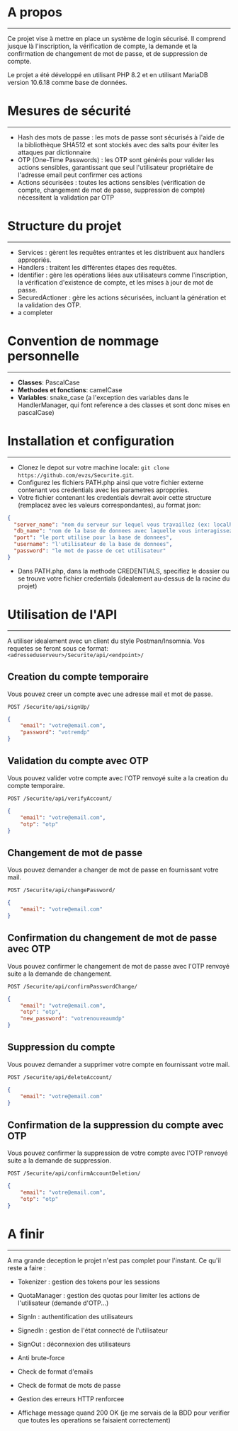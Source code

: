# A propos

---
Ce projet vise à mettre en place un système de login sécurisé.
Il comprend jusque là l'inscription, la vérification de compte, la demande et la confirmation de changement de mot de passe, et de suppression de compte.

Le projet a été développé en utilisant PHP 8.2 et en utilisant MariaDB version 10.6.18 comme base de données.

# Mesures de sécurité

---
- Hash des mots de passe : les mots de passe sont sécurisés à l'aide de la bibliothèque SHA512 et sont stockés avec des salts pour éviter les attaques par dictionnaire
- OTP (One-Time Passwords) : les OTP sont générés pour valider les actions sensibles, garantissant que seul l'utilisateur propriétaire de l'adresse email peut confirmer ces actions
- Actions sécurisées : toutes les actions sensibles (vérification de compte, changement de mot de passe, suppression de compte) nécessitent la validation par OTP

# Structure du projet

---

- Services : gèrent les requêtes entrantes et les distribuent aux handlers appropriés. 
- Handlers : traitent les différentes étapes des requêtes.
- Identifier : gère les opérations liées aux utilisateurs comme l'inscription, la vérification d'existence de compte, et les mises à jour de mot de passe. 
- SecuredActioner : gère les actions sécurisées, incluant la génération et la validation des OTP.
- a completer



# Convention de nommage personnelle

---
- **Classes**: PascalCase
- **Methodes et fonctions**: camelCase
- **Variables**: snake_case (a l'exception des variables dans le HandlerManager, qui font reference a des classes et sont donc mises en pascalCase)

# Installation et configuration

---
- Clonez le depot sur votre machine locale: `git clone https://github.com/evzs/Securite.git`.
- Configurez les fichiers PATH.php ainsi que votre fichier externe contenant vos credentials avec les parametres aproppries.
- Votre fichier contenant les credentials devrait avoir cette structure (remplacez avec les valeurs correspondantes), au format json:
``` json
{
  "server_name": "nom du serveur sur lequel vous travaillez (ex: localhost)",
  "db_name": "nom de la base de donnees avec laquelle vous interagissez",
  "port": "le port utilise pour la base de donnees", 
  "username": "l'utilisateur de la base de donnees", 
  "password": "le mot de passe de cet utilisateur"
}
```
- Dans PATH.php, dans la methode CREDENTIALS, specifiez le dossier ou se trouve votre fichier credentials (idealement au-dessus de la racine du projet)

# Utilisation de l'API

---
A utiliser idealement avec un client du style Postman/Insomnia.
Vos requetes se feront sous ce format:
`<adresseduserveur>/Securite/api/<endpoint>/`

## Creation du compte temporaire
Vous pouvez creer un compte avec une adresse mail et mot de passe.

`POST /Securite/api/signUp/`
```json
{
    "email": "votre@email.com",
    "password": "votremdp"
}
```

## Validation du compte avec OTP
Vous pouvez valider votre compte avec l'OTP renvoyé suite a la creation du compte temporaire.

`POST /Securite/api/verifyAccount/`
```json
{
    "email": "votre@email.com",
    "otp": "otp"
}
```

## Changement de mot de passe
Vous pouvez demander a changer de mot de passe en fournissant votre mail.

`POST /Securite/api/changePassword/`
```json
{
    "email": "votre@email.com"
}
```

## Confirmation du changement de mot de passe avec OTP
Vous pouvez confirmer le changement de mot de passe avec l'OTP renvoyé suite a la demande de changement.

`POST /Securite/api/confirmPasswordChange/`
```json
{
    "email": "votre@email.com",
    "otp": "otp",
    "new_password": "votrenouveaumdp"
}
```

## Suppression du compte
Vous pouvez demander a supprimer votre compte en fournissant votre mail.

`POST /Securite/api/deleteAccount/`
```json
{
    "email": "votre@email.com"
}
```

## Confirmation de la suppression du compte avec OTP
Vous pouvez confirmer la suppression de votre compte avec l'OTP renvoyé suite a la demande de suppression.

`POST /Securite/api/confirmAccountDeletion/`
```json
{
    "email": "votre@email.com",
    "otp": "otp"
}
```

# A finir

---
A ma grande deception le projet n'est pas complet pour l'instant.
Ce qu'il reste a faire :

- Tokenizer : gestion des tokens pour les sessions
- QuotaManager : gestion des quotas pour limiter les actions de l'utilisateur (demande d'OTP...)
- SignIn : authentification des utilisateurs
- SignedIn : gestion de l'état connecté de l'utilisateur
- SignOut : déconnexion des utilisateurs


- Anti brute-force
- Check de format d'emails
- Check de format de mots de passe
- Gestion des erreurs HTTP renforcee
- Affichage message quand 200 OK (je me servais de la BDD pour verifier que toutes les operations se faisaient correctement)

